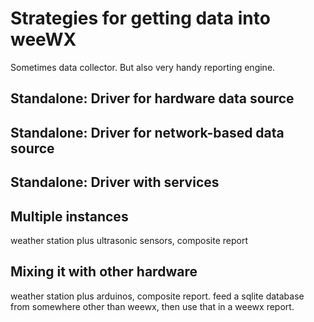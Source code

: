 # Strategies for getting data into weeWX

Sometimes data collector.  But also very handy reporting engine.

## Standalone: Driver for hardware data source

## Standalone: Driver for network-based data source

## Standalone: Driver with services

## Multiple instances

weather station plus ultrasonic sensors, composite report

## Mixing it with other hardware

weather station plus arduinos, composite report.  feed a sqlite database from somewhere other than weewx, then use that in a weewx report.

